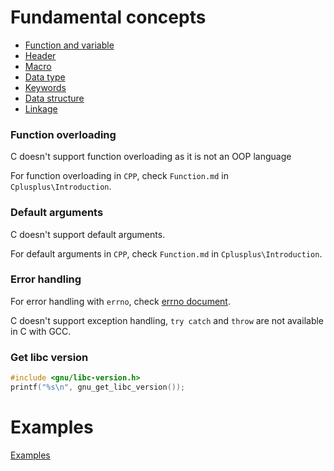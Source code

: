 # Fundamental concepts

* [Function and variable](Function%20and%20variable)
* [Header](https://github.com/TranPhucVinh/C/tree/master/Introduction/Header)
* [Macro](https://github.com/TranPhucVinh/C/tree/master/Introduction/Macro)
* [Data type](https://github.com/TranPhucVinh/C/tree/master/Introduction/Data%20type)
* [Keywords](https://github.com/TranPhucVinh/C/tree/master/Introduction/Keywords)
* [Data structure](https://github.com/TranPhucVinh/C/tree/master/Introduction/Data%20structure)
* [Linkage](Linkage.md)

### Function overloading

C doesn't support function overloading as it is not an OOP language

For function overloading in ``CPP``, check ``Function.md`` in ``Cplusplus\Introduction``.

### Default arguments

C doesn't support default arguments.

For default arguments in ``CPP``, check ``Function.md`` in ``Cplusplus\Introduction``.

### Error handling

For error handling with ``errno``, check [errno document](https://github.com/TranPhucVinh/C/blob/master/Physical%20layer/File%20IO/System%20call/fcntl.md#errno).

C doesn't support exception handling, ``try catch`` and ``throw`` are not available in C with GCC.

### Get libc version

```c
#include <gnu/libc-version.h>
printf("%s\n", gnu_get_libc_version());
```

# Examples

[Examples](https://github.com/TranPhucVinh/C/tree/master/Introduction/Examples)
